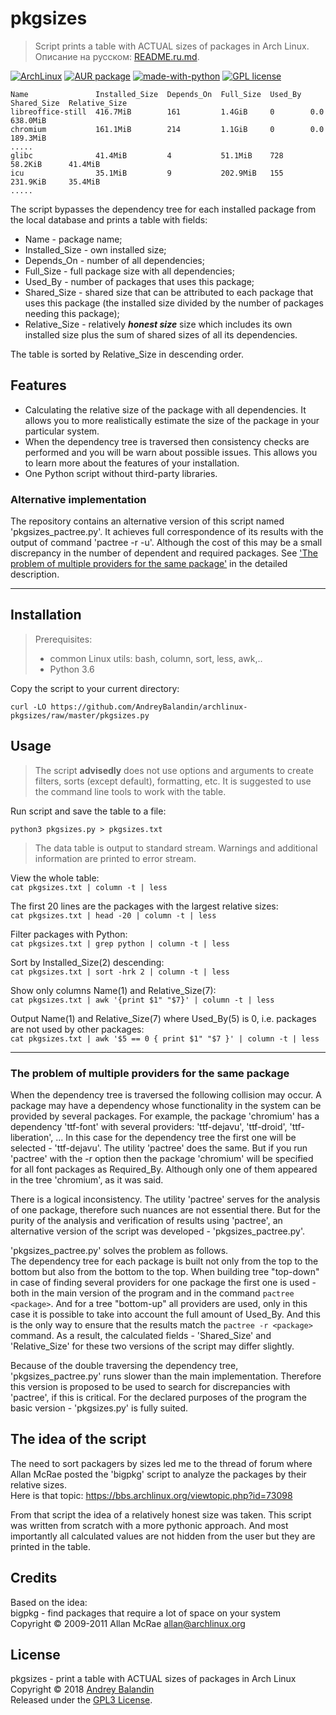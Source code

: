 # pkgsizes

> Script prints a table with ACTUAL sizes of packages in Arch Linux.  
> Описание на русском: [README.ru.md](README.ru.md).

[![ArchLinux](https://img.shields.io/badge/distribution-Arch%20Linux-blue.svg)](https://www.archlinux.org/)
[![AUR package](https://repology.org/badge/version-for-repo/aur/pkgsizes.svg)](https://repology.org/metapackage/pkgsizes)
[![made-with-python](https://img.shields.io/badge/made%20with-Python-yellow.svg)](https://www.python.org/)
[![GPL license](https://img.shields.io/badge/license-GPL-yellowgreen.svg)](https://www.gnu.org/licenses/gpl.html)

```
Name               Installed_Size  Depends_On  Full_Size  Used_By  Shared_Size  Relative_Size
libreoffice-still  416.7MiB        161         1.4GiB     0        0.0          638.0MiB
chromium           161.1MiB        214         1.1GiB     0        0.0          189.3MiB
.....
glibc              41.4MiB         4           51.1MiB    728      58.2KiB      41.4MiB
icu                35.1MiB         9           202.9MiB   155      231.9KiB     35.4MiB
.....
```
The script bypasses the dependency tree for each installed package from the local database and prints a table with fields:
* Name - package name;
* Installed_Size - own installed size;
* Depends_On - number of all dependencies;
* Full_Size - full package size with all dependencies;
* Used_By - number of packages that uses this package;
* Shared_Size - shared size that can be attributed to each package
  that uses this package (the installed size divided by the number
  of packages needing this package);
* Relative_Size - relatively ***honest size*** size which includes its own
  installed size plus the sum of shared sizes of all its dependencies.

The table is sorted by Relative_Size in descending order.

## Features
* Calculating the relative size of the package with all dependencies. It allows you to more realistically estimate the size of the package in your particular system.
* When the dependency tree is traversed then consistency checks are performed and you will be warn about possible issues. This allows you to learn more about the features of your installation.
* One Python script without third-party libraries.

### Alternative implementation
The repository contains an alternative version of this script named 'pkgsizes_pactree.py'. It achieves full correspondence of its results with the output of command 'pactree -r -u'. Although the cost of this may be a small discrepancy in the number of dependent and required packages. See ['The problem of multiple providers for the same package'](#the-problem-of-multiple-providers-for-the-same-package) in the detailed description.

---

## Installation

> Prerequisites:  
> - common Linux utils: bash, column, sort, less, awk,..
> - Python 3.6

Copy the script to your current directory:

    curl -LO https://github.com/AndreyBalandin/archlinux-pkgsizes/raw/master/pkgsizes.py

## Usage

> The script **advisedly** does not use options and arguments to create filters, sorts (except default), formatting, etc.
> It is suggested to use the command line tools to work with the table.

Run script and save the table to a file:

    python3 pkgsizes.py > pkgsizes.txt

> The data table is output to standard stream. Warnings and additional information are printed to error stream.

View the whole table:  
`cat pkgsizes.txt | column -t | less`

The first 20 lines are the packages with the largest relative sizes:  
`cat pkgsizes.txt | head -20 | column -t | less`

Filter packages with Python:  
`cat pkgsizes.txt | grep python | column -t | less`

Sort by Installed_Size(2) descending:  
`cat pkgsizes.txt | sort -hrk 2 | column -t | less`

Show only columns Name(1) and Relative_Size(7):  
`cat pkgsizes.txt | awk '{print $1" "$7}' | column -t | less`

Output Name(1) and Relative_Size(7) where Used_By(5) is 0, i.e. packages are not used by other packages:  
`cat pkgsizes.txt | awk '$5 == 0 { print $1" "$7 }' | column -t | less`

---

### The problem of multiple providers for the same package
When the dependency tree is traversed the following collision may occur.
A package may have a dependency whose functionality in the system can be provided by several packages. For example, the package 'chromium' has a dependency 'ttf-font' with several providers: 'ttf-dejavu', 'ttf-droid', 'ttf-liberation', ... In this case for the dependency tree the first one will be selected - 'ttf-dejavu'. The utility 'pactree' does the same. But if you run 'pactree' with the -r option then the package 'chromium' will be specified for all font packages as Required_By. Although only one of them appeared in the tree 'chromium', as it was said.

There is a logical inconsistency. The utility 'pactree' serves for the analysis of one package, therefore such nuances are not essential there. But for the purity of the analysis and verification of results using 'pactree', an alternative version of the script was developed - 'pkgsizes_pactree.py'.

'pkgsizes_pactree.py' solves the problem as follows.  
The dependency tree for each package is built not only from the top to the bottom but also from the bottom to the top. When building tree "top-down" in case of finding several providers for one package the first one is used - both in the main version of the program and in the command `pactree <package>`. And for a tree "bottom-up" all providers are used, only in this case it is possible to take into account the full amount of Used_By. And this is the only way to ensure that the results match the `pactree -r <package>` command. As a result, the calculated fields - 'Shared_Size' and 'Relative_Size' for these two versions of the script may differ slightly.

Because of the double traversing the dependency tree, 'pkgsizes_pactree.py' runs slower than the main implementation. Therefore this version is proposed to be used to search for discrepancies with 'pactree', if this is critical. For the declared purposes of the program the basic version - 'pkgsizes.py' is fully suited.

## The idea of ​​the script

The need to sort packagers by sizes led me to the thread of forum where Allan McRae posted the 'bigpkg' script to analyze the packages by their relative sizes.  
Here is that topic:
<https://bbs.archlinux.org/viewtopic.php?id=73098>

From that script the idea of ​​a relatively honest size was taken. This script was written from scratch with a more pythonic approach. And most importantly all calculated values ​​are not hidden from the user but they are printed in the table.

## Credits

Based on the idea:  
bigpkg - find packages that require a lot of space on your system  
Copyright © 2009-2011  Allan McRae <allan@archlinux.org> 


## License

pkgsizes - print a table with ACTUAL sizes of packages in Arch Linux  
Copyright © 2018  [Andrey Balandin](https://github.com/AndreyBalandin)  
Released under the [GPL3 License](LICENSE).

